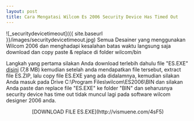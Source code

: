 ```yaml
---
layout: post
title: Cara Mengatasi Wilcom Es 2006 Security Device Has Timed Out
---
```




![_securitydevicetimeout]({{ site.baseurl }}/images/securitydevicetimeout.jpg)
Semua Desainer yang menggunakan Wilcom 2006 dan menghadapi kesalahan batas waktu langsung saja download dan copy paste & replace di folder wilcom/bin

Langkah yang pertama silakan Anda download terlebih dahulu file "ES.EXE" [disini](http://vismuene.com/4sF5) (7,8 MB) kemudian setelah anda mendapatkan file tersebut, extract file ES.ZIP, lalu copy file ES.EXE yang ada didalamnya, kemudian  silakan Anda masuk pada Drive C:\Program Files\wilcom\ES2006\BIN dan silakan Anda paste dan replace file "ES.EXE" ke folder "BIN" dan seharusnya security device has time out tidak muncul lagi pada software wilcom designer 2006 anda.


<center>[DOWNLOAD FILE ES.EXE](http://vismuene.com/4sF5)</center>
